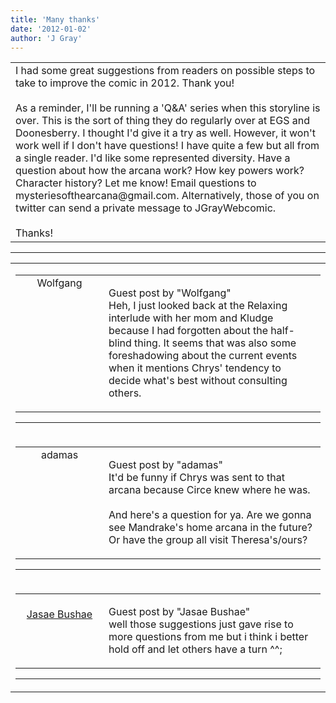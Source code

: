 ```yaml
---
title: 'Many thanks'
date: '2012-01-02'
author: 'J Gray'
---
```


<div>
<!-- Main content here -->
<table border="0" class="post"><tbody><tr><td>
   
   <div class="post_body">
       I had some great suggestions from readers on possible steps to take to improve the comic in 2012. Thank you!<br><br>As a reminder, I'll be running a 'Q&amp;A' series when this storyline is over. This is the sort of thing they do regularly over at EGS and Doonesberry. I thought I'd give it a try as well. However, it won't work well if I don't have questions! I have quite a few but all from a single reader. I'd like some represented diversity. Have a question about how the arcana work? How key powers work? Character history? Let me know! Email questions to mysteriesofthearcana@gmail.com. Alternatively, those of you on twitter can send a private message to JGrayWebcomic.<br><br>Thanks!<br>
   </div>
   </td></tr>
   </tbody></table><hr><table style="width:100%; border:0;" class="comment_table"><tbody><tr><td width="100%"><a name=""> </a><div style="width:100%;" class="comment"><table border="0" width="100%"><tbody><tr><td align="center" valign="top" width="125">
<span class="comment_title"><center>Wolfgang<br></center><a name="885">&nbsp;</a></span><br>
<center><img src="https://www.gravatar.com/avatar.php?gravatar_id=36c0231531cc12d19b35d626e0fa3ee7&amp;default=http%3A%2F%2Fmysteriesofthearcana.com%2Ftemplates%2Fmain%2Fimages%2Favatar.gif&amp;size=80&amp;rating=g" border="0" alt=""></center>
</td>
<td valign="top">


<p class="comment_text"> </p><p class="comment_text"><span class="forum_info">Guest post by "Wolfgang"</span><br> Heh, I just looked back at the Relaxing interlude with her mom and Kludge because I had forgotten about the half-blind thing. It seems that was also some foreshadowing about the current events when it mentions Chrys' tendency to decide what's best without consulting others.<br></p>
 

</td></tr></tbody></table>
<hr></div></td></tr><tr><td width="100%"><a name=""> </a><div style="width:100%;" class="comment"><table border="0" width="100%"><tbody><tr><td align="center" valign="top" width="125">
<span class="comment_title"><center>adamas<br></center><a name="886">&nbsp;</a></span><br>
<center><img src="https://www.gravatar.com/avatar.php?gravatar_id=63b5da7dbecbf4a2fac891b8f15ccbc4&amp;default=http%3A%2F%2Fmysteriesofthearcana.com%2Ftemplates%2Fmain%2Fimages%2Favatar.gif&amp;size=80&amp;rating=g" border="0" alt=""></center>
</td>
<td valign="top">


<p class="comment_text"> </p><p class="comment_text"><span class="forum_info">Guest post by "adamas"</span><br> It'd be funny if Chrys was sent to that arcana because Circe knew where he was.<br><br>And here's a question for ya. Are we gonna see Mandrake's home arcana in the future? Or have the group all visit Theresa's/ours?<br></p>
 

</td></tr></tbody></table>
<hr></div></td></tr><tr><td width="100%"><a name=""> </a><div style="width:100%;" class="comment"><table border="0" width="100%"><tbody><tr><td align="center" valign="top" width="125">
<span class="comment_title"><center><br><a href="http://z15.invisionfree.com/Byako_City/" target="_blank">Jasae Bushae</a><br></center><a name="888">&nbsp;</a></span><br>
<center><img src="https://www.gravatar.com/avatar.php?gravatar_id=ee566f6b7a7fd942fef8d133d1bdbdff&amp;default=http%3A%2F%2Fmysteriesofthearcana.com%2Ftemplates%2Fmain%2Fimages%2Favatar.gif&amp;size=80&amp;rating=g" border="0" alt=""></center>
</td>
<td valign="top">


<p class="comment_text"> </p><p class="comment_text"><span class="forum_info">Guest post by "Jasae Bushae"</span><br> well those suggestions just gave rise to more questions from me but i think i better hold off and let others have a turn ^^;</p>
 

</td></tr></tbody></table>
<hr></div></td></tr></tbody></table>
<!-- End main content -->
              </div>
